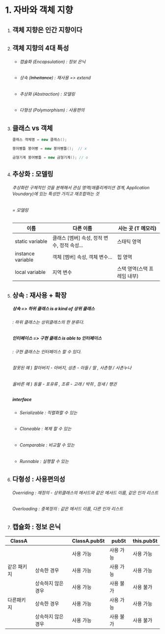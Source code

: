 # 1. 자바와 객체 지향

1. ## 객체 지향은 인간 지향이다

2. ## 객체 지향의 4대 특성

   - ###### 캡슐화 (Encapsulation) : 정보 은닉

   - ###### 상속 (~~Inheitance~~) : 재사용 => extend

   - ###### 추상화 (Abstraction) : 모델링

   - ###### 다형성 (Polymorphism) : 사용편의

     

3. ## 클래스 vs 객체

   ```java
   클래스 객체명 = new 클래스();
   ```

   ```java
   붕어빵틀 붕어빵 = new 붕어빵틀();  // x
   ```

   ```java
   금형기계 붕어빵틀 = new 금형기계(); // o
   ```

   

   

4. ## 추상화 : 모델링

   ###### 추상화란 구체적인 것을 분해해서 관심 영역(애플리케이션 경계, Application Voundary)에 있는 특성만 가지고 재조합하는 것 

   ###### = 모델링

   

   | 이름              | 다른 이름                                   | 사는 곳 (T 메모리)          |
   | ----------------- | ------------------------------------------- | --------------------------- |
   | static variable   | 클래스 [멤버] 속성, 정적 변수, 정적 속성... | 스태틱 영역                 |
   | instance variable | 객체 [멤버] 속성, 객체 변수...              | 힙 영역                     |
   | local variable    | 지역 변수                                   | 스택 영역(스택 프레임 내부) |

   

   

5. ## 상속 : 재사용 + 확장

   ##### 상속 => 하위 클래스 is a kind of  상위 클래스

   ###### 	: 하위 클래스는 상위클래스의 한 분류다.

   ##### 인터페이스 => 구현 클래스 is able to 인터페이스

   ###### 	: 구현 클래스는 인터페이스 할 수 있다.

   

   ###### 잘못된 예 ) 할아버지 - 아버지, 삼촌 - 아들 / 딸 , 사촌형 / 사촌누나

   ###### 올바른 예 ) 동물 - 포유류 , 조류 - 고래 / 박쥐 , 참새 / 팽귄

   

   ##### interface

   - ###### Serializable : 직렬화할 수 있는

   - ###### Cloneable : 복제 할 수 있는

   - ###### Comparable : 비교할 수 있는

   - ###### Runnable : 실행할 수 있는

6. ## 다형성 : 사용편의성

   ###### Overriding : 재정의 - 상위클래스의 메서드와 같은 메서드 이름, 같은 인자 리스트

   ###### Overloading : 중복정의 : 같은 메서드 이름, 다른 인자 리스트

   

7. ## 캡슐화 : 정보 은닉

| ClassA      |                    | ClassA.pubSt | pubSt     | this.pubSt |
| ----------- | ------------------ | ------------ | --------- | ---------- |
|             |                    | 사용 가능    | 사용 가능 | 사용 가능  |
| 같은 패키지 | 상속한 경우        | 사용 가능    | 사용 가능 | 사용 가능  |
|             | 상속하지 않은 경우 | 사용 가능    | 사용 불가 | 사용 불가  |
| 다른패키지  | 상속한 경우        | 사용 가능    | 사용 가능 | 사용 가능  |
|             | 상속하지 않은 경우 | 사용 가능    | 사용 불가 | 사용 불가  |
